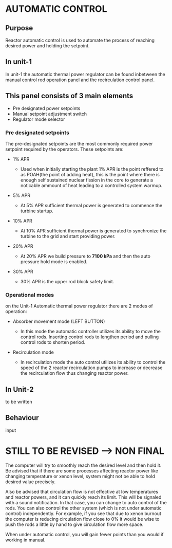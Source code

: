 # AUTOMATIC CONTROL

## Purpose
Reactor automatic control is used to automate the process of reaching desired power and holding the setpoint.


## In unit-1
In unit-1 the automatic thermal power regulator can be found inbetween the manual control rod operation panel and the recirculation control panel.

## This panel consists of 3 main elements
 - Pre designated power setpoints
 - Manual setpoint adjustment switch
 - Regulator mode selector

### Pre designated setpoints
The pre-designated setpoints are the most commonly required power setpoint required by the operators. These setpoints are:

- 1% APR
    - Used when initially starting the plant 1% APR is the point reffered to as POAH(the point of adding heat), this is the point where there is enough self sustained nuclear fission in the core to generate a noticable ammount of heat leading to a controlled system warmup.

- 5% APR
    - At 5% APR sufficient thermal power is generated to commence the turbine startup.

- 10% APR
    - At 10% APR sufficient thermal power is generated to synchronize the turbine to the grid and start providing power.

- 20% APR
    - At 20% APR we build pressure to **7100 kPa** and then the auto pressure hold mode is enabled.

- 30% APR
    - 30% APR is the upper rod block safety limit.


### Operational modes
on the Unit-1 Automatic thermal power regulator there are 2 modes of operation:

- Absorber movement mode (LEFT BUTTON)
    - In this mode the automatic controller utilizes its ability to move the control rods. Inserting control rods to lengthen period and pulling control rods to shorten period.

- Recirculation mode
    - In recirculation mode the auto control utilizes its ability to control the speed of the 2 reactor recirculation pumps to increase or decrease the recirculation flow thus changing reactor power.


## In Unit-2
to be written


## Behaviour
input

# STILL TO BE REVISED --> NON FINAL

The computer will try to smoothly reach the desired level and then hold it. Be advised that if there are some processes affecting reactor power like changing temperature or xenon level, system might not be able to hold desired value precisely.

Also be advised that circulation flow is not effective at low temperatures and reactor powers, and it can quickly reach its limit. This will be signaled with a sound notification. In that case, you can change to auto control of the rods. You can also control the other system (which is not under automatic control) independently. For example, if you see that due to xenon burnout the computer is reducing circulation flow close to 0% it would be wise to push the rods a little by hand to give circulation flow more space.

When under automatic control, you will gain fewer points than you would if working in manual.